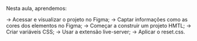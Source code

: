 Nesta aula, aprendemos:

-> Acessar e visualizar o projeto no Figma;
-> Captar informações como as cores dos elementos no Figma;
-> Começar a construir um projeto HMTL;
-> Criar variáveis CSS;
-> Usar a extensão live-server;
-> Aplicar o reset.css.